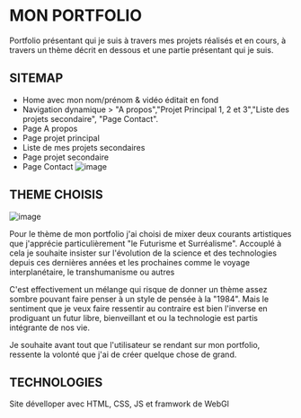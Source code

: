 # MON PORTFOLIO

Portfolio présentant qui je suis à travers mes projets réalisés et en cours, 
à travers un thème décrit en dessous et une partie présentant qui je suis.

## SITEMAP

* Home avec mon nom/prénom & vidéo éditait en fond
* Navigation dynamique > "A propos","Projet Principal 1, 2 et 3","Liste des projets secondaire", "Page Contact".
* Page A propos
* Page projet principal
* Liste de mes projets secondaires
* Page projet secondaire
* Page Contact
![image](https://image.noelshack.com/fichiers/2017/19/1494786282-sitemap.jpg)


## THEME CHOISIS

![image](https://image.noelshack.com/fichiers/2017/19/1494779404-theme-portfolio.jpg)

Pour le thème de mon portfolio j'ai choisi de mixer deux courants artistiques que j'apprécie particulièrement "le Futurisme et Surréalisme".
Accouplé à cela je souhaite insister sur l'évolution de la science et des technologies depuis ces dernières années et les prochaines comme le voyage interplanétaire, le transhumanisme ou autres 

C'est effectivement un mélange qui risque de donner un thème assez sombre pouvant faire penser à un style de pensée à la "1984".
Mais le sentiment que je veux faire ressentir au contraire est bien l'inverse en prodiguant un futur libre, bienveillant et ou la technologie est partis intégrante de nos vie.

Je souhaite avant tout que l'utilisateur se rendant sur mon portfolio, ressente la volonté que j'ai de créer quelque chose de grand.



## TECHNOLOGIES
Site dévelloper avec HTML, CSS, JS et framwork de WebGl
